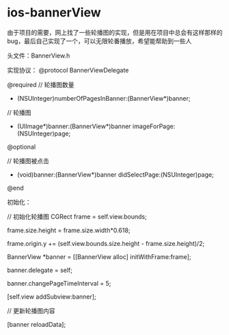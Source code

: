# ios-bannerView
由于项目的需要，网上找了一些轮播图的实现，但是用在项目中总会有这样那样的bug，最后自己实现了一个，可以无限轮番播放，希望能帮助到一些人

头文件：BannerView.h

实现协议：
@protocol BannerViewDelegate <NSObject>

@required
// 轮播图数量
- (NSUInteger)numberOfPagesInBanner:(BannerView*)banner;

// 轮播图
- (UIImage*)banner:(BannerView*)banner imageForPage:(NSUInteger)page;

@optional

// 轮播图被点击
- (void)banner:(BannerView*)banner didSelectPage:(NSUInteger)page;

@end

初始化：

// 初始化轮播图
CGRect frame = self.view.bounds;

frame.size.height = frame.size.width*0.618;

frame.origin.y += (self.view.bounds.size.height - frame.size.height)/2;

BannerView *banner = [[BannerView alloc] initWithFrame:frame];

banner.delegate = self;

banner.changePageTimeInterval = 5;

[self.view addSubview:banner];

// 更新轮播图内容

[banner reloadData];

